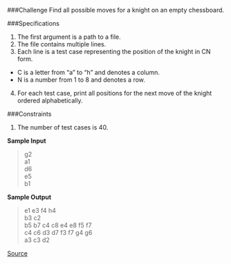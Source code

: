 ###Challenge
Find all possible moves for a knight on an empty chessboard.

###Specifications
1. The first argument is a path to a file.
2. The file contains multiple lines.
3. Each line is a test case representing the position of the knight in CN form.
 - C is a letter from “a” to “h” and denotes a column.
 - N is a number from 1 to 8 and denotes a row.
4. For each test case, print all positions for the next move of the knight ordered alphabetically.

###Constraints
1. The number of test cases is 40.


**Sample Input**
>g2  
a1  
d6  
e5  
b1

**Sample Output**
>e1 e3 f4 h4  
b3 c2  
b5 b7 c4 c8 e4 e8 f5 f7  
c4 c6 d3 d7 f3 f7 g4 g6  
a3 c3 d2

[Source](https://www.codeeval.com/open_challenges/180/)